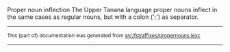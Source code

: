 Proper noun inflection
The Upper Tanana language proper nouns inflect in the same cases as regular
nouns, but with a colon (':') as separator.

* * *

<small>This (part of) documentation was generated from [src/fst/affixes/propernouns.lexc](https://github.com/giellalt/lang-tau/blob/main/src/fst/affixes/propernouns.lexc)</small>

---

